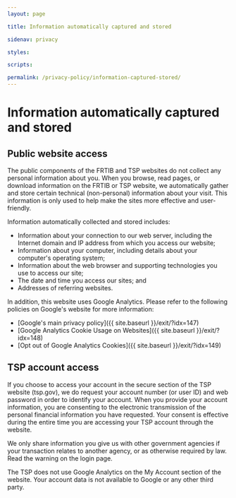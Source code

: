 ```yaml
---
layout: page

title: Information automatically captured and stored

sidenav: privacy

styles:

scripts:

permalink: /privacy-policy/information-captured-stored/
---
```

# Information automatically captured and stored

## Public website access

The public components of the FRTIB and TSP websites do not collect any personal information about you. When you browse, read pages, or download information on the FRTIB or TSP website, we automatically gather and store certain technical (non-personal) information about your visit. This information is only used to help make the sites more effective and user-friendly.

Information automatically collected and stored includes:

- Information about your connection to our web server, including the Internet domain and IP address from which you access our website;
- Information about your computer, including details about your computer's operating system;
- Information about the web browser and supporting technologies you use to access our site;
- The date and time you access our sites; and
- Addresses of referring websites.

In addition, this website uses Google Analytics. Please refer to the following policies on Google's website for more information:

- [Google's main privacy policy]({{ site.baseurl }}/exit/?idx=147)
- [Google Analytics Cookie Usage on Websites]({{ site.baseurl }}/exit/?idx=148)
- [Opt out of Google Analytics Cookies]({{ site.baseurl }}/exit/?idx=149)


## TSP account access
If you choose to access your account in the secure section of the TSP website (tsp.gov), we do request your account number (or user ID) and web password in order to identify your account. When you provide your account information, you are consenting to the electronic transmission of the personal financial information you have requested. Your consent is effective during the entire time you are accessing your TSP account through the website.

We only share information you give us with other government agencies if your transaction relates to another agency, or as otherwise required by law. Read the warning on the login page.

The TSP does not use Google Analytics on the My Account section of the website. Your account data is not available to Google or any other third party.

<!-- CONTENT END -->
